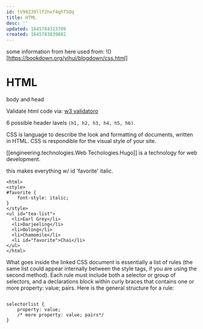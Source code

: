 ```yaml
---
id: tV98239llf2hxf4qhTSOq
title: HTML
desc: ''
updated: 1645784323709
created: 1645783839882
---
```


some information from here used from: !()[https://bookdown.org/yihui/blogdown/css.html]

# HTML

body and head

Validate html code via:
[w3 validatoro
](https://validator.w3.org)


6 possible header lavels `(h1, h2, h3, h4, h5, h6)`.



CSS is language to describe the look and formatting of 
documents, written in HTML. CSS is respondible for the visual style of your site.


[[engineering.technologies.Web Techologies.Hugo]] is a technology for web development.


this makes everything w/ id 'favorite' italic.

```{html}
<html>
<style> 
#favorite {
    font-style: italic;
}
</style>
<ul id="tea-list">
  <li>Earl Grey</li>
  <li>Darjeeling</li>
  <li>Oolong</li>
  <li>Chamomile</li>
  <li id="favorite">Chai</li>
</ul>
</html>
```

What goes inside the linked CSS document is essentially a list of rules (the same list could appear internally between the style tags, if you are using the second method). Each rule must include both a selector or group of selectors, and a declarations block within curly braces that contains one or more property: value; pairs. Here is the general structure for a rule:

```{css}

selectorlist {
    property: value;
    /* more property: value; pairs*/
}
```

